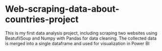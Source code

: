 # Web-scraping-data-about-countries-project
This is my first data analysis project, including scraping two websites using BeatufilSoup and Numpy with Pandas for data cleaning. The collected data is merged into a single dataframe and used for visualization in Power BI
